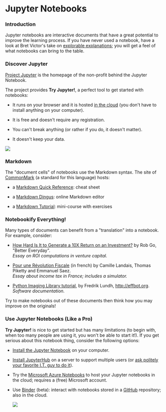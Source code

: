 
Jupyter Notebooks
================================================================================

### Introduction

Jupyter notebooks are interactive documents that have a great potential to
improve the learning process. If you have never used a notebook,
have a look at Bret Victor's take on [explorable explanations];
you will get a feel of what notebooks can bring to the table.

[Explorable Explanations]: http://worrydream.com/ExplorableExplanations/


### Discover Jupyter

[Project Jupyter] is the homepage of the non-profit behind the Jupyter Notebook.

The project provides **Try Jupyter!**, 
a perfect tool to get started with notebooks:

  - It runs on your browser and it is hosted [in the cloud][Rackspace]
    (you don't have to install anything on your computer).

  - It is free and doesn't require any registration.

  - You can't break anything
    (or rather if you do, it doesn't matter).

  - It doesn't keep your data.

[![](https://img.shields.io/badge/launch-Try%20Jupyter!-blue.svg)][Try Jupyter!]



### Markdown 

The "document cells" of notebooks use the Markdown syntax.
The site of [CommonMark] (a standard for this language) hosts:

  - a [Markdown Quick Reference]: cheat sheet

  - a [Markdown Dingus]: online Markdown editor

  - a [Markdown Tutorial]: mini-course with exercises


### Notebookify Everything!

Many types of documents can benefit from a "translation" into a notebook.
For example, consider:

  - [How Hard Is It to Generate a 10X Return on an Investment?] 
    by Rob Go, "Better Everyday".  
    *Essay on ROI computations in venture capital.*

  - [Pour une Révolution Fiscale] (in french)
    by Camille Landais, Thomas Piketty and Emmanuel Saez.  
    *Essay about income tax in France; includes a simulator.*

  - [Python Imaging Library tutorial], by Fredrik Lundh, <http://effbot.org>.  
    *Software documentation.*

Try to make notebooks out of these documents then
think how you may improve on the originals!

### Use Jupyter Notebooks (Like a Pro)

**Try Jupyter!** is nice to get started but has many limitations
(to begin with, when too many people are using it, you won't be
able to start it!). 
If you get serious about this notebook thing, consider the following options:

  - [Install the Jupyter Notebook] on your computer.

  - [Install JupyterHub] on a server to support multiple users 
    (or [ask politely your favorite I.T. guy to do it][HJ]).

  - Try the [Microsoft Azure Notebooks] to host your Jupyter notebooks in the cloud; 
    requires a (free) Microsoft account.

  - Use [Binder] (beta): interact with notebooks stored in a [GitHub] repository; 
    also in the cloud.  

    [![](https://img.shields.io/badge/launch-binder-blue.svg)](https://mybinder.org/v2/gh/boisgera/MEDIANE/master)



[Project Jupyter]: http://jupyter.org/
[Try Jupyter!]: https://try.jupyter.org/ 
[Rackspace]: https://www.rackspace.com/

[CommonMark]: http://commonmark.org/
[Markdown Quick Reference]: http://commonmark.org/help/
[Markdown Dingus]: http://spec.commonmark.org/dingus/
[Markdown Tutorial]: http://commonmark.org/help/tutorial/

[A gallery of interesting Jupyter Notebooks]: https://github.com/jupyter/jupyter/wiki/A-gallery-of-interesting-Jupyter-Notebooks
[How Hard Is It to Generate a 10X Return on an Investment?]: https://bettereveryday.vc/how-hard-is-it-to-generate-a-10x-return-on-an-investment-9c1656d6c3af
[Python Imaging Library tutorial]: http://effbot.org/imagingbook/introduction.htm
[Pour une Révolution Fiscale]: http://www.revolution-fiscale.fr/

[Install the Jupyter Notebook]: http://jupyter.org/install.html
[Install JupyterHub]: https://github.com/jupyterhub/jupyterhub
[HJ]: https://i.ytimg.com/vi/eBh5LBftgpY/maxresdefault.jpg
[Microsoft Azure Notebooks]: https://notebooks.azure.com/
[Binder]: https://mybinder.org/
[GitHub]: https://github.com/

